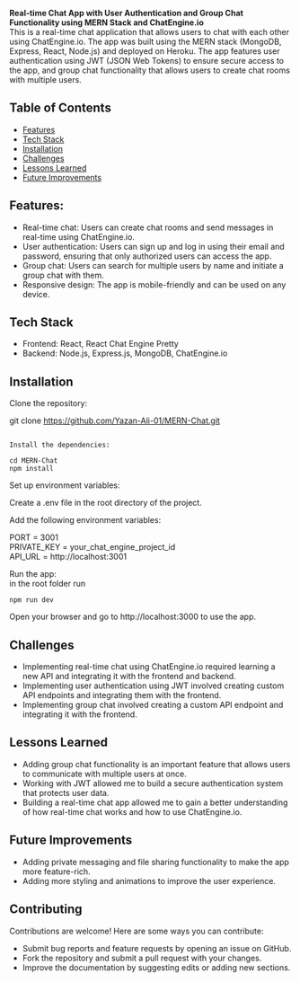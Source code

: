**Real-time Chat App with User Authentication and Group Chat Functionality using MERN Stack and ChatEngine.io**<br>
This is a real-time chat application that allows users to chat with each other using ChatEngine.io. The app was built using the MERN stack (MongoDB, Express, React, Node.js) and deployed on Heroku. The app features user authentication using JWT (JSON Web Tokens) to ensure secure access to the app, and group chat functionality that allows users to create chat rooms with multiple users.

## Table of Contents

- [Features](#features)
- [Tech Stack](#tech-stack)
- [Installation](#installation)
- [Challenges](#challenges)
- [Lessons Learned](#lessons-learned)
- [Future Improvements](#future-improvements)

## <a name="features"></a>Features:

- Real-time chat: Users can create chat rooms and send messages in real-time using ChatEngine.io.
- User authentication: Users can sign up and log in using their email and password, ensuring that only authorized users can access the app.
- Group chat: Users can search for multiple users by name and initiate a group chat with them.
- Responsive design: The app is mobile-friendly and can be used on any device.

## <a name="tech-stack"></a>Tech Stack

- Frontend: React, React Chat Engine Pretty
- Backend: Node.js, Express.js, MongoDB, ChatEngine.io

## <a name="installation"></a>Installation

Clone the repository:

git clone https://github.com/Yazan-Ali-01/MERN-Chat.git

```

Install the dependencies:

cd MERN-Chat
npm install
```

Set up environment variables:

Create a .env file in the root directory of the project.

Add the following environment variables:

PORT = 3001<br>
PRIVATE_KEY = your_chat_engine_project_id<br>
API_URL = http://localhost:3001

Run the app:<br>
in the root folder run

```
npm run dev
```

Open your browser and go to http://localhost:3000 to use the app.

## <a name="challenges"></a>Challenges

- Implementing real-time chat using ChatEngine.io required learning a new API and integrating it with the frontend and backend.
- Implementing user authentication using JWT involved creating custom API endpoints and integrating them with the frontend.
- Implementing group chat involved creating a custom API endpoint and integrating it with the frontend.

## <a name="lessons-learned"></a>Lessons Learned

- Adding group chat functionality is an important feature that allows users to communicate with multiple users at once.
- Working with JWT allowed me to build a secure authentication system that protects user data.
- Building a real-time chat app allowed me to gain a better understanding of how real-time chat works and how to use ChatEngine.io.

## <a name="future-improvements"></a>Future Improvements

- Adding private messaging and file sharing functionality to make the app more feature-rich.
- Adding more styling and animations to improve the user experience.

## <a name="contributing"></a>Contributing

Contributions are welcome! Here are some ways you can contribute:

- Submit bug reports and feature requests by opening an issue on GitHub.<br>
- Fork the repository and submit a pull request with your changes.<br>
- Improve the documentation by suggesting edits or adding new sections.
